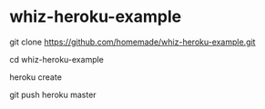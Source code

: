 # whiz-heroku-example

git clone https://github.com/homemade/whiz-heroku-example.git

cd whiz-heroku-example

heroku create

git push heroku master
